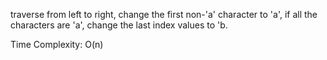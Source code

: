 traverse from left to right,
change the first non-'a' character to 'a',
if all the characters are 'a',
change the last index values to 'b.

Time Complexity: O(n)
